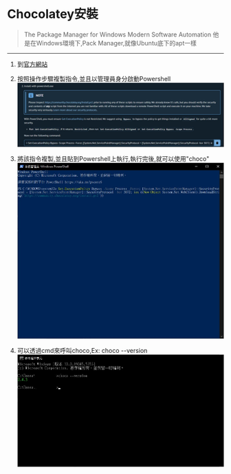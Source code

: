 Chocolatey安裝
===
>The Package Manager for Windows Modern Software Automation
> 他是在Windows環境下,Pack Manager,就像Ubuntu底下的apt一樣

---

1. 到[官方網站](https://chocolatey.org/install#individual)


2. 按照操作步驟複製指令,並且以管理員身分啟動Powershell
![cmd](./install_cmd.jpg "cmd")

3. 將該指令複製,並且貼到Powershell上執行,執行完後,就可以使用"choco"
![powersell](./powershell.jpg "powersell")

4. 可以透過cmd來呼叫choco,Ex: choco --version
![cmd](./cmd.jpg "cmd choco --version")